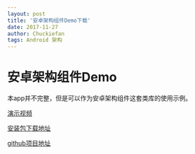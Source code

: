 ```yaml
---
layout: post
title: '安卓架构组件Demo下载'
date: 2017-11-27
author: Chuckiefan
tags: Android 架构
---
```


# 安卓架构组件Demo

本app并不完整，但是可以作为安卓架构组件这套类库的使用示例。

[演示视频](http://v.youku.com/v_show/id_XMzE4NzM2MDcyOA==.html)

[安装包下载地址](https://www.pgyer.com/MOVIE_DEMO)

[github项目地址](https://github.com/chuckiefan/MovieDemo)



